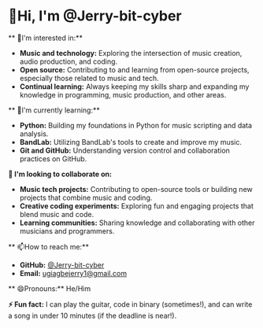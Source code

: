 
#  👋Hi, I'm @Jerry-bit-cyber

** 👀I'm interested in:**

* **Music and technology:** Exploring the intersection of music creation, audio production, and coding.
* **Open source:** Contributing to and learning from open-source projects, especially those related to music and tech.
* **Continual learning:** Always keeping my skills sharp and expanding my knowledge in programming, music production, and other areas.

** 🌱I'm currently learning:**

* **Python:** Building my foundations in Python for music scripting and data analysis.
* **BandLab:** Utilizing BandLab's tools to create and improve my music.
* **Git and GitHub:** Understanding version control and collaboration practices on GitHub.

**️💞 I'm looking to collaborate on:**

* **Music tech projects:** Contributing to open-source tools or building new projects that combine music and coding.
* **Creative coding experiments:** Exploring fun and engaging projects that blend music and code.
* **Learning communities:** Sharing knowledge and collaborating with other musicians and programmers.

** 📫How to reach me:**

* **GitHub:** [@Jerry-bit-cyber](https://github.com/Jerry-bit-cyber)
* **Email:** ugiagbejerry1@gmail.com 

** 😄Pronouns:** He/Him

**⚡ Fun fact:** I can play the guitar, code in binary (sometimes!), and can write a song in under 10 minutes (if the deadline is near!).


<!---
Jerry-bit-cyber/Jerry-bit-cyber is a ✨ special ✨ repository because its `README.md` (this file) appears on your GitHub profile.
You can click the Preview link to take a look at your changes.
--->
